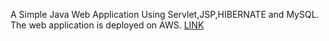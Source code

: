 A Simple Java Web Application Using Servlet,JSP,HIBERNATE and MySQL.
The web application is deployed on AWS.
[LINK](http://3.108.198.35:8080/Notetaker_AWS/)
